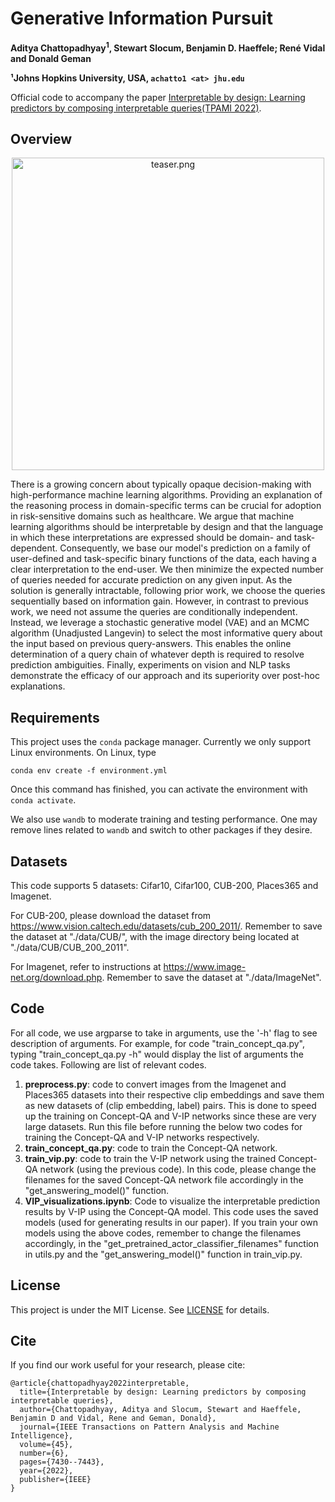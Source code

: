 # Generative Information Pursuit

**Aditya Chattopadhyay<sup>1</sup>, Stewart Slocum, Benjamin D. Haeffele; René Vidal and Donald Geman** <br>

**¹Johns Hopkins University, USA, `achatto1 <at> jhu.edu`**

Official code to accompany the paper [Interpretable by design: Learning predictors by composing interpretable queries(TPAMI 2022)](https://ieeexplore.ieee.org/abstract/document/9964439).

## Overview
<p align="center">
<img src="./assets/VIP-illustration.png" alt="teaser.png" width="500"/>
</p>

There is a growing concern about typically opaque decision-making with high-performance machine learning algorithms. Providing an explanation of the reasoning process in domain-specific terms can be crucial for adoption in risk-sensitive domains such as healthcare. We argue that machine learning algorithms should be interpretable by design and that the language in which these interpretations are expressed should be domain- and task-dependent. Consequently, we base our model's prediction on a family of user-defined and task-specific binary functions of the data, each having a clear interpretation to the end-user. We then minimize the expected number of queries needed for accurate prediction on any given input. As the solution is generally intractable, following prior work, we choose the queries sequentially based on information gain. However, in contrast to previous work, we need not assume the queries are conditionally independent. Instead, we leverage a stochastic generative model (VAE) and an MCMC algorithm (Unadjusted Langevin) to select the most informative query about the input based on previous query-answers. This enables the online determination of a query chain of whatever depth is required to resolve prediction ambiguities. Finally, experiments on vision and NLP tasks demonstrate the efficacy of our approach and its superiority over post-hoc explanations.


## Requirements
This project uses the `conda` package manager. Currently we only support Linux environments.
On Linux, type
```
conda env create -f environment.yml
```
Once this command has finished, you can activate the environment with `conda activate`.
 
We also use `wandb` to moderate training and testing performance. One may remove lines related to `wandb` and switch to other packages if they desire. 

## Datasets
This code supports 5 datasets: Cifar10, Cifar100, CUB-200, Places365 and Imagenet.

For CUB-200, please download the dataset from https://www.vision.caltech.edu/datasets/cub_200_2011/. Remember to save the dataset at "./data/CUB/", with the image directory being located at "./data/CUB/CUB_200_2011".

For Imagenet, refer to instructions at https://www.image-net.org/download.php. Remember to save the dataset at "./data/ImageNet".

## Code
For all code, we use argparse to take in arguments, use the '-h' flag to see description of arguments. For example, for code "train_concept_qa.py", typing "train_concept_qa.py -h" would display the list of arguments the code takes. Following are list of relevant codes.

1. **preprocess.py**: code to convert images from the Imagenet and Places365 datasets into their respective clip embeddings and save them as new datasets of (clip embedding, label) pairs. This is done to speed up the training on Concept-QA and V-IP networks since these are very large datasets. Run this file before running the below two codes for training the Concept-QA and V-IP networks respectively.
2. **train_concept_qa.py**: code to train the Concept-QA network. 
3. **train_vip.py**: code to train the V-IP network using the trained Concept-QA network (using the previous code). In this code, please change the filenames for the saved Concept-QA network file accordingly in the "get_answering_model()" function.
4. **VIP_visualizations.ipynb**: Code to visualize the interpretable prediction results by V-IP using the Concept-QA model. This code uses the saved models (used for generating results in our paper). If you train your own models using the above codes, remember to change the filenames accordingly, in the "get_pretrained_actor_classifier_filenames" function in utils.py and the "get_answering_model()" function in train_vip.py.

## License
This project is under the MIT License. See [LICENSE](./LISENSE.md) for details.


## Cite
If you find our work useful for your research, please cite:

```
@article{chattopadhyay2022interpretable,
  title={Interpretable by design: Learning predictors by composing interpretable queries},
  author={Chattopadhyay, Aditya and Slocum, Stewart and Haeffele, Benjamin D and Vidal, Rene and Geman, Donald},
  journal={IEEE Transactions on Pattern Analysis and Machine Intelligence},
  volume={45},
  number={6},
  pages={7430--7443},
  year={2022},
  publisher={IEEE}
}
